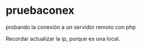 # pruebaconex
probando la conexión a un servidor remoto con php

Recordar actualizar la ip, porque es una local.
